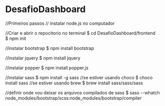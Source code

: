 # DesafioDashboard

//Primeiros passos
// instalar node.js no computador

//Criar e abrir o repocitorio no terminal
  $ cd DesafioDashboard/frontend      
  $ npm init

//instalar bootstrap
  $ npm install bootstrap

//instalar jquery
  $ npm install jquery

//instalar popper
  $ npm install popper.js

//instalar sass
  $ npm install -g sass
//se estiver usando choco
  $ choco install sass
//se estiver usando brew
  $ brew install sass/sass/sass

//definir onde vou deixar os arquivos compilados de sass
  $ sass --whatch node_modules/bootstrap/scss:node_modules/bootstrap/compiler
